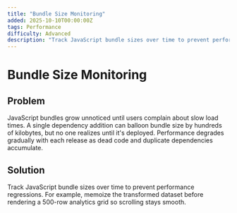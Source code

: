 ```yaml
---
title: "Bundle Size Monitoring"
added: 2025-10-10T00:00:00Z
tags: Performance
difficulty: Advanced
description: "Track JavaScript bundle sizes over time to prevent performance regressions."
---
```

# Bundle Size Monitoring

## Problem

JavaScript bundles grow unnoticed until users complain about slow load times. A single dependency addition can balloon bundle size by hundreds of kilobytes, but no one realizes until it's deployed. Performance degrades gradually with each release as dead code and duplicate dependencies accumulate.

## Solution

Track JavaScript bundle sizes over time to prevent performance regressions. For example, memoize the transformed dataset before rendering a 500-row analytics grid so scrolling stays smooth.
